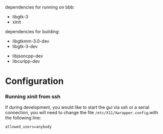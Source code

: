 

dependencies for running on bbb:

- libgtk-3
- xinit

dependencies for building:

- libgtkmm-3.0-dev
- libgtk-3-dev
<!-- - libgweather-3-dev (for retrieving weather information) -->
- libjsoncpp-dev
- libcurlpp-dev




# Configuration

### Running xinit from ssh

If during development, you would like to start the gui via ssh or a serial connection, you will need to change the file `/etc/X11/Xwrapper.config`.with the following line:
```
allowed_users=anybody
```
